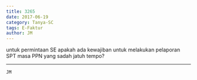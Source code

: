 ```yaml
---
title: 3265
date: 2017-06-19
category: Tanya-SC
tags: E-Faktur
author: JM
---
```


untuk permintaan SE apakah ada kewajiban untuk melakukan pelaporan SPT masa PPN yang sadah jatuh tempo?

---



`JM`
